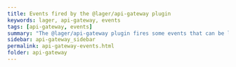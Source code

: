 ```yaml
---
title: Events fired by the @lager/api-gateway plugin
keywords: lager, api-gateway, events
tags: [api-gateway, events]
summary: "The @lager/api-gateway plugin fires some events that can be listened by other plugins to extend its capabilities"
sidebar: api-gateway_sidebar
permalink: api-gateway-events.html
folder: api-gateway
---
```

